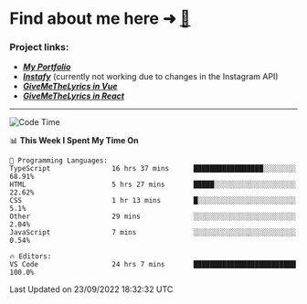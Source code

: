 # Find about me here ➜ [🧑](https://pauabella.dev)

### Project links:
- ***[My Portfolio](https://pauabella.dev)***
- ***[Instafy](https://instafy.me)*** (currently not working due to changes in the Instagram API)
- ***[GiveMeTheLyrics in Vue](https://lyrics.pauabella.dev)***
- ***[GiveMeTheLyrics in React](https://pauabella.dev/GiveMeTheLyrics)***

---
<!--START_SECTION:waka-->
![Code Time](http://img.shields.io/badge/Code%20Time-1%2C475%20hrs%2027%20mins-blue)

📊 **This Week I Spent My Time On** 

```text
💬 Programming Languages: 
TypeScript               16 hrs 37 mins      █████████████████░░░░░░░░   68.91% 
HTML                     5 hrs 27 mins       █████░░░░░░░░░░░░░░░░░░░░   22.62% 
CSS                      1 hr 13 mins        █░░░░░░░░░░░░░░░░░░░░░░░░   5.1% 
Other                    29 mins             ░░░░░░░░░░░░░░░░░░░░░░░░░   2.04% 
JavaScript               7 mins              ░░░░░░░░░░░░░░░░░░░░░░░░░   0.54%

🔥 Editors: 
VS Code                  24 hrs 7 mins       █████████████████████████   100.0%

```


 Last Updated on 23/09/2022 18:32:32 UTC
<!--END_SECTION:waka-->
